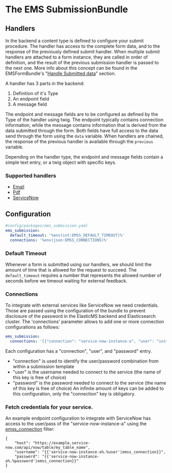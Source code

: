 # The EMS SubmissionBundle

## Handlers
In the backend a content type is defined to configure your submit procedure. The handler has access to the complete form data, and to the response of the previously defined submit handler. When multiple submit handlers are attached to a form instance, they are called in order of definition, and the result of the previous submission handler is passed to the next one.
More info about this concept can be found in the EMSFormBundle's "[Handle Submitted data](https://github.com/ems-project/EMSFormBundle/blob/master/Resources/doc/handlers.md)" section.

A handler has 3 parts in the backend:
1. Definition of it's Type
1. An endpoint field
1. A message field

The endpoint and message fields are to be configured as defined by the Type of the handler using twig. The endpoint typically contains connection information, while the message contains information that is derived from the data submitted through the form.
Both fields have full access to the data send through the form using the `data` variable. When handlers are chained, the response of the previous handler is available through the `previous` variable.

Depending on the handler type, the endpoint and message fields contain a simple text entry, or a twig object with specific keys.

### Supported handlers

* [Email](handlers/email.md)
* [Pdf](handlers/pdf.md)
* [ServiceNow](handlers/serviceNow.md)

## Configuration
```yaml
#config/packages/ems_submission.yaml
ems_submission:
  default_timeout: '%env(int:EMSS_DEFAULT_TIMEOUT)%'
  connections: '%env(json:EMSS_CONNECTIONS)%'
```

### Default Timeout
Whenever a form is submitted using our handlers, we should limit the amount of time that is allowed for the request to succeed. The `default_timeout` requires a number that represents the allowed number of seconds before we timeout waiting for external feedback.

### Connections <a name="connection" />
To integrate with external services like ServiceNow we need credentials. Those are passed using the configuration of the bundle to prevent disclosure of the password in the ElasticMS backend and Elasticsearch cluster.
The 'connections' parameter allows to add one or more connection configurations as follows:
```yaml 
ems_submission:
  connections: '[{"connection": "service-now-instance-a", "user": "instance-a-username", "password": "instance-a-password"}, {"connection": "service-now-instance-b", "user": "instance-b-username", "password": "instance-b-password"}]'
```

Each configuration has a "connection", "user", and "password" entry.
* "connection" is used to identify the user/password combination from within a submission template
* "user" is the username needed to connect to the service (the name of this key is free of choice)
* "password" is the password needed to connect to the service (the name of this key is free of choice)
An infinite amount of keys can be added to this configuration, only the "connection" key is obligatory.

### Fetch credentials for your service.
An example endpoint configuration to integrate with ServiceNow has access to the user/pass of the "service-now-instance-a" using the [emss_connection](/src/Resources/doc/twig.md) filter:
```twig
{
    "host": "https://example.service-now.com/api/now/table/my_table_name",
    "username": "{{'service-now-instance-a%.%user'|emss_connection}}",
    "password": "{{'service-now-instance-a%.%password'|emss_connection}}"
}
```
